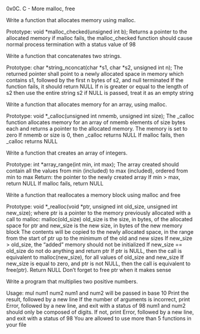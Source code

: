 0x0C. C - More malloc, free

Write a function that allocates memory using malloc.

Prototype: void *malloc_checked(unsigned int b);
Returns a pointer to the allocated memory
if malloc fails, the malloc_checked function should cause
normal process termination with a status value of 98


Write a function that concatenates two strings.

Prototype: char *string_nconcat(char *s1, char *s2, unsigned int n);
The returned pointer shall point to a newly allocated space in memory
which contains s1, followed by the first n bytes of s2, and null terminated
If the function fails, it should return NULL
If n is greater or equal to the length of s2 then use the entire string s2
if NULL is passed, treat it as an empty string

Write a function that allocates memory for an array, using malloc.

Prototype: void *_calloc(unsigned int nmemb, unsigned int size);
The _calloc function allocates memory for an array of nmemb elements
of size bytes each and returns a pointer to the allocated memory.
The memory is set to zero
If nmemb or size is 0, then _calloc returns NULL
If malloc fails, then _calloc returns NULL

Write a function that creates an array of integers.

Prototype: int *array_range(int min, int max);
The array created should contain all the values from
min (included) to max (included), ordered from min to max
Return: the pointer to the newly created array
If min > max, return NULL
If malloc fails, return NULL


Write a function that reallocates a memory block using malloc and free

Prototype: void *_realloc(void *ptr, unsigned int old_size, unsigned int new_size);
where ptr is a pointer to the memory previously allocated with a call to malloc:
malloc(old_size)
old_size is the size, in bytes, of the allocated space for ptr
and new_size is the new size, in bytes of the new memory block
The contents will be copied to the newly allocated space, in the range
from the start of ptr up to the minimum of the old and new sizes
If new_size > old_size, the “added” memory should not be initialized
If new_size == old_size do not do anything and return ptr
If ptr is NULL, then the call is equivalent to malloc(new_size), for all
values of old_size and new_size
If new_size is equal to zero, and ptr is not NULL, then the call
is equivalent to free(ptr). Return NULL
Don’t forget to free ptr when it makes sense


Write a program that multiplies two positive numbers.

Usage: mul num1 num2
num1 and num2 will be passed in base 10
Print the result, followed by a new line
If the number of arguments is incorrect, print Error,
followed by a new line, and exit with a status of 98
num1 and num2 should only be composed of digits.
If not, print Error, followed by a new line, and exit with a status of 98
You are allowed to use more than 5 functions in your file
